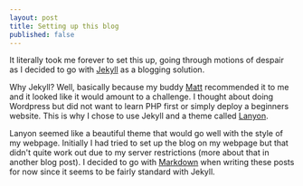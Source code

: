 ```yaml
---
layout: post
title: Setting up this blog
published: false
---
```


It literally took me forever to set this up, going through motions of despair as I decided to go with [Jekyll](http://jekyllrb.com) as a blogging solution.

Why Jekyll? Well, basically because my buddy [Matt](http://matthewsniff.com) recommended it to me and it looked like it would amount to a challenge. I thought about doing Wordpress but did not want to learn PHP first or simply deploy a beginners website. This is why I chose to use Jekyll and a theme called [Lanyon](https://github.com/poole/lanyon). 

Lanyon seemed like a beautiful theme that would go well with the style of my webpage. Initially I had tried to set up the blog on my webpage but that didn't quite work out due to my server restrictions (more about that in another blog post). I decided to go with [Markdown](https://github.com/adam-p/markdown-here/wiki/Markdown-Cheatsheet) when writing these posts for now since it seems to be fairly standard with Jekyll. 

